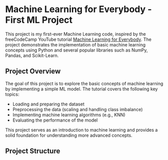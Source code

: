 # Machine Learning for Everybody - First ML Project

This project is my first-ever Machine Learning code, inspired by the freeCodeCamp YouTube tutorial [Machine Learning for Everybody](https://www.youtube.com/watch?v=i_LwzRVP7bg&t=1820s). The project demonstrates the implementation of basic machine learning concepts using Python and several popular libraries such as NumPy, Pandas, and Scikit-Learn.

## Project Overview

The goal of this project is to explore the basic concepts of machine learning by implementing a simple ML model. The tutorial covers the following key topics:

- Loading and preparing the dataset
- Preprocessing the data (scaling and handling class imbalance)
- Implementing machine learning algorithms (e.g., KNN)
- Evaluating the performance of the model

This project serves as an introduction to machine learning and provides a solid foundation for understanding more advanced concepts.

## Project Structure


